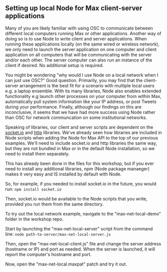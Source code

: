 ## Setting up local Node for Max client-server applications

Many of you are likely familiar with using OSC to communicate between different local computers running Max or other applications. Another way of doing so is to use Node to write client and server applications. When running these applications locally (on the same wired or wireless network), we only need to launch the server application on one computer and client application on all computers that will be communicating with the server and/or each other. The server computer can also run an instance of the client if desired. No additional setup is required.

You might be wondering "why would I use Node on a local network when I can just use OSC?" Good question. Primarily, you may find that the client-server arrangement is the best fit for a scenario with multiple local users e.g. a laptop ensemble. With its many libraries, Node also enables extended functionality e.g launch other processes on your computer from within Max, automatically pull system information like your IP address, or post Tweets during your performance. Finally, although our findings on this are inconclusive, it seems that we have had more success using Node rather than OSC for network communcation on some institutional networks. 

Speaking of libraries, our client and server scripts are dependent on the [socket.io](https://socket.io) and [http](https://nodejs.org/api/http.html) libraries. We've already seen how libraries are included in Node scripts when adding the Node for Max API to the top of our previous examples. We'll need to include socket.io and http libraries the same way, but they are not bundled in Max or in the default Node installation, so we need to install them separately.

This has already been done in the files for this workshop, but if you ever need to install any additional libraries, npm (Node package manaeger) makes it very easy and IS installed by default with Node.

So, for example, if you needed to install socket.io in the future, you would run:
`npm install socket.io`

Then, socket.io would be available to the Node scripts that you write, provided you run them from the same directory.

To try out the local network example, navigate to the "max-net-local-demo" folder in the workshop repo.

Start by launching the "max-net-local-server" script from the command line:
`node path-to-server/max-net-local-server.js`

Then, open the "max-net-local-client.js" file and change the server address (hostname or IP) and port as needed. When the server is launched, it will report the computer's hostname and port.

Now, open the "max-net-local.maxpat" patch and try it out.